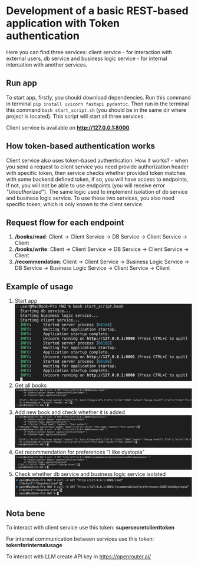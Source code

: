 # Development of a basic REST-based application with Token authentication

Here you can find three services: client service - for interaction with external users, db service and business logic service - for internal intercation with another services.
## Run app
To start app, firstly, you should download dependencies. Run this command in terminal ```pip install uvicorn fastapi pydantic```. Then run in the terminal this command ```bash start_script.sh``` (you should be in the same dir where project is located). This script will start all three services.

Client service is available on **http://127.0.0.1:8000**.

## How token-based authentication works
Client service also uses token-based authentication. How it works? - when you send a request to client service you need provide authorization header with specific token, then service checks whether provided token matches with some backend defined token, if so, you will have access to endpoints, if not, you will not be able to use endpoints (you will receive error *"Unauthorized"*). The same logic used to implement isolation of db service and business logic service. To use these two services, you also need specific token, which is only known to the client service.

## Request flow for each endpoint
1. **/books/read**: Client -> Client Service -> DB Service -> Client Service -> Client
2. **/books/write**: Client -> Client Service -> DB Service -> Client Service -> Client
3. **/recommendation**: Client -> Client Service -> Business Logic Service -> DB Service -> Business Logic Service -> Client Service -> Client

## Example of usage
1. Start app
![app start](./images/app.png)
2. Get all books
![get books](./images/books_read.png)
3. Add new book and check whether it is added
![add book](./images/books_add.png)
4. Get recommendation for preferences "I like dystopia"
![recommendation check](./images/rec_check.png)
5. Check whether db service and business logic service isolated
![isolation](./images/isolation.png)

## Nota bene
To interact with client service use this token: **supersecretclienttoken**

For internal communication between services use this token: **tokenforinternalusage**

To interact with LLM create API key in https://openrouter.ai/